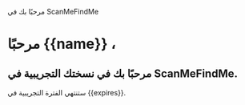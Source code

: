 مرحبًا بك في ScanMeFindMe

<h1> مرحبًا {{name}} ، </h1>
<h2> مرحبًا بك في نسختك التجريبية في ScanMeFindMe. </h2>
<p> ستنتهي الفترة التجريبية في {{expires}}. </p>